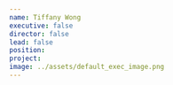 ```yaml
---
name: Tiffany Wong
executive: false
director: false
lead: false
position:  
project:  
image: ../assets/default_exec_image.png
---
```

